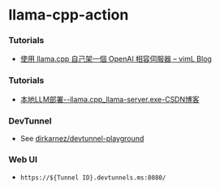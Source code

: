 llama-cpp-action
==================
### Tutorials
- [使用 llama.cpp 自己架一個 OpenAI 相容伺服器 – vimL Blog](https://viml.nchc.org.tw/create-openai-compatible-server-with-llama-cpp/)

### Tutorials
- [本地LLM部署--llama.cpp_llama-server.exe-CSDN博客](https://blog.csdn.net/qq_43819568/article/details/144806935)

### DevTunnel
- See [dirkarnez/devtunnel-playground](https://github.com/dirkarnez/devtunnel-playground)

### Web UI
- `https://${Tunnel ID}.devtunnels.ms:8080/`
